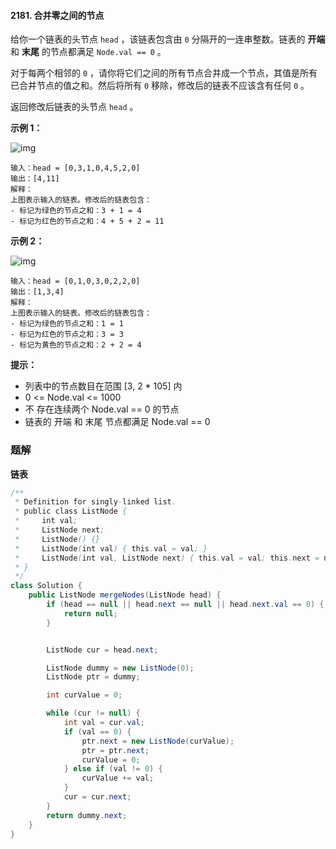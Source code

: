 #### 2181. 合并零之间的节点

给你一个链表的头节点 `head` ，该链表包含由 `0` 分隔开的一连串整数。链表的 **开端** 和 **末尾** 的节点都满足 `Node.val == 0` 。

对于每两个相邻的 `0` ，请你将它们之间的所有节点合并成一个节点，其值是所有已合并节点的值之和。然后将所有 `0` 移除，修改后的链表不应该含有任何 `0` 。

返回修改后链表的头节点 `head` 。

**示例 1：**

![img](http://gitlab.wsh-study.com/xp-study/LeeteCode/blob/master/数据结构/基础数据结构/链表/images/合并零之间的节点/1.jpg)

```shell
输入：head = [0,3,1,0,4,5,2,0]
输出：[4,11]
解释：
上图表示输入的链表。修改后的链表包含：
- 标记为绿色的节点之和：3 + 1 = 4
- 标记为红色的节点之和：4 + 5 + 2 = 11
```

**示例 2：**

![img](http://gitlab.wsh-study.com/xp-study/LeeteCode/blob/master/数据结构/基础数据结构/链表/images/合并零之间的节点/2.jpg)

```shell
输入：head = [0,1,0,3,0,2,2,0]
输出：[1,3,4]
解释：
上图表示输入的链表。修改后的链表包含：
- 标记为绿色的节点之和：1 = 1
- 标记为红色的节点之和：3 = 3
- 标记为黄色的节点之和：2 + 2 = 4
```

**提示：**

* 列表中的节点数目在范围 [3, 2 * 105] 内
* 0 <= Node.val <= 1000
* 不 存在连续两个 Node.val == 0 的节点
* 链表的 开端 和 末尾 节点都满足 Node.val == 0

### 题解

**链表**

```java
/**
 * Definition for singly-linked list.
 * public class ListNode {
 *     int val;
 *     ListNode next;
 *     ListNode() {}
 *     ListNode(int val) { this.val = val; }
 *     ListNode(int val, ListNode next) { this.val = val; this.next = next; }
 * }
 */
class Solution {
    public ListNode mergeNodes(ListNode head) {
        if (head == null || head.next == null || head.next.val == 0) {
            return null;
        }


        ListNode cur = head.next;

        ListNode dummy = new ListNode(0);
        ListNode ptr = dummy;

        int curValue = 0;

        while (cur != null) {
            int val = cur.val;
            if (val == 0) {
                ptr.next = new ListNode(curValue);
                ptr = ptr.next;
                curValue = 0;
            } else if (val != 0) {
                curValue += val;
            }
            cur = cur.next;
        }
        return dummy.next;
    }
}
```

